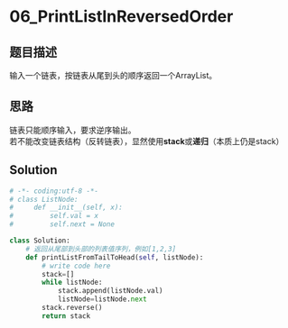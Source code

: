 # 06_PrintListInReversedOrder

## 题目描述
输入一个链表，按链表从尾到头的顺序返回一个ArrayList。

## 思路
链表只能顺序输入，要求逆序输出。  
若不能改变链表结构（反转链表），显然使用**stack**或**递归**（本质上仍是stack）

## Solution
``` python
# -*- coding:utf-8 -*-
# class ListNode:
#     def __init__(self, x):
#         self.val = x
#         self.next = None

class Solution:
    # 返回从尾部到头部的列表值序列，例如[1,2,3]
    def printListFromTailToHead(self, listNode):
        # write code here
        stack=[]
        while listNode:
            stack.append(listNode.val)
            listNode=listNode.next
        stack.reverse()
        return stack
```